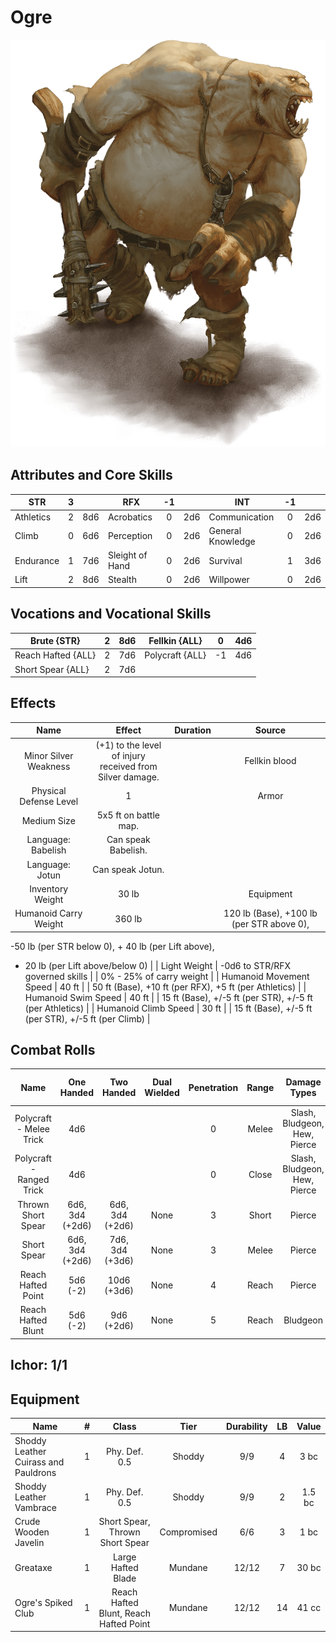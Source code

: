 # Ogre

![NotMyImage](Ogre.png)

## Attributes and Core Skills

| STR       | 3 |    | RFX             | -1 |    | INT               | -1 |    |
| --------- | :-: | :-: | --------------- | :-: | :-: | ----------------- | :-: | :-: |
| Athletics | 2 | 8d6 | Acrobatics      | 0 | 2d6 | Communication     | 0 | 2d6 |
| Climb     | 0 | 6d6 | Perception      | 0 | 2d6 | General Knowledge | 0 | 2d6 |
| Endurance | 1 | 7d6 | Sleight of Hand | 0 | 2d6 | Survival          | 1 | 3d6 |
| Lift      | 2 | 8d6 | Stealth         | 0 | 2d6 | Willpower         | 0 | 2d6 |

## Vocations and Vocational Skills

| Brute {STR}        | 2 | 8d6 | Fellkin {ALL}   | 0  | 4d6 |
| ------------------ | :-: | :-: | --------------- | -- | --- |
| Reach Hafted {ALL} | 2 | 7d6 | Polycraft {ALL} | -1 | 4d6 |
| Short Spear {ALL}  | 2 | 7d6 |                 |    |     |

## Effects

|          Name          |                            Effect                            | Duration |                                                    Source                                                    |
| :---------------------: | :-----------------------------------------------------------: | :------: | :----------------------------------------------------------------------------------------------------------: |
|  Minor Silver Weakness  | (+1) to the level of injury<br />received from Silver damage. |          |                                                Fellkin blood                                                |
| Physical Defense Level |                               1                               |          |                                                    Armor                                                    |
|       Medium Size       |                     5x5 ft on battle map.                     |          |                                                                                                              |
|   Language: Babelish   |                      Can speak Babelish.                      |          |                                                                                                              |
|     Language: Jotun     |                       Can speak Jotun.                       |          |                                                                                                              |
|    Inventory Weight    |                             30 lb                             |          |                                                  Equipment                                                  |
|  Humanoid Carry Weight  |                            360 lb                            |          | 120 lb (Base), +100 lb (per STR above 0),
-50 lb (per STR below 0), + 40 lb (per Lift above),
- 20 lb (per Lift above/below 0) |
|      Light Weight      |                -0d6 to STR/RFX governed skills                |          |                                           0% - 25% of carry weight                                           |
| Humanoid Movement Speed |                             40 ft                             |          |                            50 ft (Base), +10 ft (per RFX), +5 ft (per Athletics)                            |
|   Humanoid Swim Speed   |                             40 ft                             |          |                          15 ft (Base), +/-5 ft (per STR), +/-5 ft (per Athletics)                          |
|  Humanoid Climb Speed  |                             30 ft                             |          |                             15 ft (Base), +/-5 ft (per STR), +/-5 ft (per Climb)                             |

## Combat Rolls

|           Name           |   One<br />Handed   |   Two<br />Handed   | Dual<br />Wielded | Penetration | Range |      Damage<br />Types      | Engageable<br />Opponents | Area Of<br />Effect | Resource<br />Class |
| :----------------------: | :------------------: | :------------------: | :---------------: | :---------: | :---: | :--------------------------: | :-----------------------: | :-----------------: | :-----------------: |
| Polycraft - Melee Trick |         4d6         |                      |                  |      0      | Melee | Slash, Bludgeon, Hew, Pierce |           Rapid           |                    |        None        |
| Polycraft - Ranged Trick |         4d6         |                      |                  |      0      | Close | Slash, Bludgeon, Hew, Pierce |         Standard         |                    |        None        |
|    Thrown Short Spear    | 6d6, 3d4<br />(+2d6) | 6d6, 3d4<br />(+2d6) |       None       |      3      | Short |            Pierce            |         Standard         |        None        |        None        |
|       Short Spear       | 6d6, 3d4<br />(+2d6) | 7d6, 3d4<br />(+3d6) |       None       |      3      | Melee |            Pierce            |        Spear Rapid        |        None        |        None        |
|    Reach Hafted Point    |    5d6<br />(-2)    |   10d6<br />(+3d6)   |       None       |      4      | Reach |            Pierce            |           Rapid           |        None        |        None        |
|    Reach Hafted Blunt    |    5d6<br />(-2)    |   9d6<br />(+2d6)   |       None       |      5      | Reach |           Bludgeon           |           Rapid           |        None        |        None        |

## Ichor: 1/1

## Equipment

| Name                                 | # |                 Class                 |    Tier    | Durability | LB | Value |
| ------------------------------------ | :-: | :------------------------------------: | :---------: | :--------: | :-: | :----: |
| Shoddy Leather Cuirass and Pauldrons | 1 |             Phy. Def. 0.5             |   Shoddy   |    9/9    | 4 |  3 bc  |
| Shoddy Leather Vambrace              | 1 |             Phy. Def. 0.5             |   Shoddy   |    9/9    | 2 | 1.5 bc |
| Crude Wooden Javelin                 | 1 |    Short Spear, Thrown Short Spear    | Compromised |    6/6    | 3 |  1 bc  |
| Greataxe                             | 1 |           Large Hafted Blade           |   Mundane   |   12/12   | 7 | 30 bc |
| Ogre's Spiked Club                   | 1 | Reach Hafted Blunt, Reach Hafted Point |   Mundane   |   12/12   | 14 | 41 cc |
